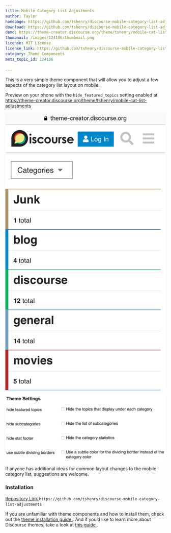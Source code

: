 ```yaml
---
title: Mobile Category List Adjustments
author: Taylor
homepage: https://github.com/tshenry/discourse-mobile-category-list-adjustments
download: https://github.com/tshenry/discourse-mobile-category-list-adjustments
demo: https://theme-creator.discourse.org/theme/tshenry/mobile-cat-list-adjustments
thumbnail: /images/124106/thumbnail.png
license: MIT License
license_link: https://github.com/tshenry/discourse-mobile-category-list-adjustments/blob/master/LICENSE
category: Theme Components
meta_topic_id: 124106

---
```

This is a very simple theme component that will allow you to adjust a few aspects of the category list layout on mobile.

Preview on your phone with the `hide_featured_topics` setting enabled at https://theme-creator.discourse.org/theme/tshenry/mobile-cat-list-adjustments

![preview: 290x500,50%](/images/124106/c53LgodIE8uW214AxG4hHFfIPMg.png)  


![settings: 690x278,75%](/images/124106/i49tFilvO5zwcyEuwpqhtnKpbuu.png) 

If anyone has additional ideas for common layout changes to the mobile category list, suggestions are welcome.

### Installation

[Repository Link ](https://github.com/tshenry/discourse-mobile-category-list-adjustments)
`https://github.com/tshenry/discourse-mobile-category-list-adjustments`

If you are unfamiliar with theme components and how to install them, check out the [theme installation guide ](https://meta.discourse.org/t/how-do-i-install-a-theme-or-theme-component/63682). And if you’d like to learn more about Discourse themes, take a look at [this guide ](https://meta.discourse.org/t/beginners-guide-to-using-discourse-themes/91966).